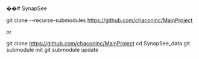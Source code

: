 ��#   S y n a p S e e 


 git clone --recurse-submodules https://github.com/chaconinc/MainProject

 or 
 
 git clone https://github.com/chaconinc/MainProject
 cd SynapSee_data
 git submodule init
 git submodule update
